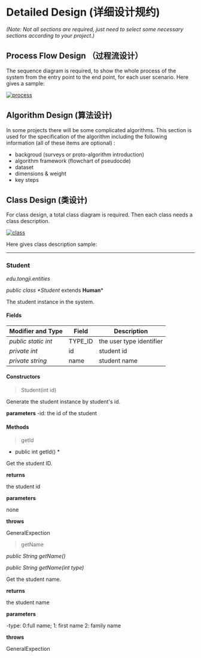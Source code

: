# Detailed Design (详细设计规约)

*(Note: Not all sections are required, just need to select some necessary sections according to your project.)*

## Process Flow Design （过程流设计）

The sequence diagram is required, to show the whole process of the system from the entry point to the end point, for each user scenario. Here gives a sample:

[![process](https://github.com/XLab-Tongji/document-template/raw/master/images/detailed_design/process_flow_sample.png)](https://github.com/XLab-Tongji/document-template/blob/master/images/detailed_design/process_flow_sample.png)

## Algorithm Design (算法设计)

In some projects there will be some complicated algorithms. This section is used for the specification of the algorithm including the following information (all of these items are optional) :

* backgroud (surveys or proto-algorithm introduction)
* algorithm framework (flowchart of pseudocde)
* dataset
* dimensions & weight
* key steps

## Class Design (类设计)

For class design, a total class diagram is required. Then each class needs a class description.

[![class](https://github.com/XLab-Tongji/document-template/raw/master/images/detailed_design/class_design_sample.png)](https://github.com/XLab-Tongji/document-template/blob/master/images/detailed_design/class_design_sample.png)

Here gives class description sample:

------

### Student

*edu.tongji.entities*

*public class \**Student** extends **Human***

The student instance in the system.

#### Fields

| Modifier and Type   | Field   | Description              |
| ------------------- | ------- | ------------------------ |
| *public static int* | TYPE_ID | the user type identifier |
| *private int*       | id      | student id               |
| *private string*    | name    | student name             |

#### Constructors

> Student(int id)

Generate the student instance by student's id.

**parameters** -id: the id of the student

#### Methods

> getId

* public int getId() *

Get the student ID.

**returns**

the student id

**parameters**

none

**throws**

GeneralExpection

> getName

*public String getName()*

*public String getName(int type)*

Get the student name.

**returns**

the student name

**parameters**

-type: 0:full name; 1: first name 2: family name

**throws**

GeneralExpection